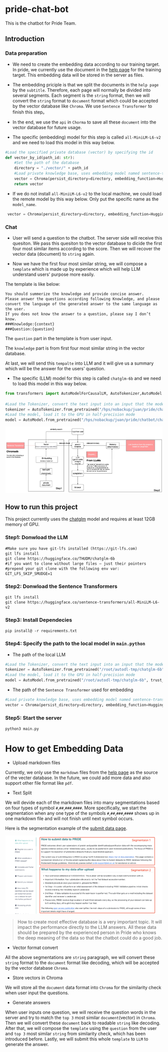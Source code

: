# pride-chat-bot
This is the chatbot for Pride Team.
## Introduction
### Data preparation
- We need to create the embedding data according to our training target. In pride, we currently use the document in the [help page](https://www.ebi.ac.uk/pride/markdownpage/documentationpage)  for the training target. This embedding data will be stored in the server as files.

- The embedding priciple is that we split the documents in the `help page` by the `subtitle`. Therefore, each page will normally be divided into several segments. Each segment is the `string` format, then we will convert the `string` format to `document` format which could be accepted by the vector database like `Chroma`. We use `Sentence Transformer` to finish this step。

- In the end, we use the `api` in `Chorma` to save all these `document` into the vector database for future usage.

-  The specific (embedding) model for this step is called `all-MiniLM-L6-v2` and we need to load this model in this way below.
```python
#Load the specified private database (vector) by specifying the id
def vector_by_id(path_id: str):
    #Set the path of the database
    directory = "./vector/" + path_id
    #Load private knowledge base, uses embedding model named sentence-transformers
    vector = Chroma(persist_directory=directory, embedding_function=HuggingFaceEmbeddings(model_name="/hps/nobackup/juan/pride/chatbot/all-MiniLM-L6-v2"))
    return vector
```
- If we do not install `all-MiniLM-L6-v2` to the local machine, we could load the remote model by this way below. Only put the specific name as the `model_name`.

```python
 vector = Chroma(persist_directory=directory, embedding_function=HuggingFaceEmbeddings(model_name="all-MiniLM-L6-v2"))
```

### Chat

- User will send a question to the chatbot. The server side will receive this quesiton. We pass this quesiton to the vector database to dicide the first four most similar items according to the score. Then we will recover the vector data (document) to `string` again.

- Now we have the first four most similar string, we will compose a `template` which is made up by experience which will help LLM understand users' purpose more easily.

The template is like below: 

```
You should summerize the knowledge and provide concise answer.
Please answer the questions according following Knowledge, and please convert the language of the generated answer to the same language as the user.
If you does not know the answer to a question, please say I don’t know.
###Knowledge:{context}
###Question:{question}
```

The `question` part in the template is from user input. 

The `knowledge` part is from first four most similar string in the vector database. 

At last, we will send this `tempalte` into LLM and it will give us a summary which will be the answer for the users' question.

-  The specific (LLM) model for this step is called `chatglm-6b` and we need to load this model in this way below.

```python
from transformers import AutoModelForCausalLM, AutoTokenizer,AutoModel  # tool for loading model from huggingface 

#Load the Tokenizer, convert the text input into an input that the model can accept
tokenizer = AutoTokenizer.from_pretrained("/hps/nobackup/juan/pride/chatbot/chatglm-6b", trust_remote_code=True)
#Load the model, load it to the GPU in half-precision mode
model = AutoModel.from_pretrained("/hps/nobackup/juan/pride/chatbot/chatglm-6b", trust_remote_code=True).half().cuda()
```

![Flow Chart](https://github.com/PRIDE-Archive/pride-chatbot/blob/main/flowchart.jpeg) 

## How to run this project
This project currently uses the [chatglm](https://github.com/THUDM/ChatGLM-6B) model and requires at least 12GB memory of GPU.
### Step1: Donwload the LLM
    #Make sure you have git-lfs installed (https://git-lfs.com)
    git lfs install
    git clone https://huggingface.co/THUDM/chatglm-6b
    #if you want to clone without large files – just their pointers
    #prepend your git clone with the following env var:
    GIT_LFS_SKIP_SMUDGE=1
### Step2: Donwload the Sentence Transformers
    git lfs install
    git clone https://huggingface.co/sentence-transformers/all-MiniLM-L6-v2
### Step3: Install Dependecies
    pip install@ -r requirements.txt
### Step4: Specify the path to the local model in `main.python`
- The path of the local LLM
```python
#Load the Tokenizer, convert the text input into an input that the model can accept
tokenizer = AutoTokenizer.from_pretrained("/root/autodl-tmp/chatglm-6b", trust_remote_code=True)
#Load the model, load it to the GPU in half-precision mode
model = AutoModel.from_pretrained("/root/autodl-tmp/chatglm-6b", trust_remote_code=True).half().cuda()  
```
- The path of the `Sentence Transformer` used for embedding
```python
#Load private knowledge base, uses embedding model named sentence-transformers
vector = Chroma(persist_directory=directory, embedding_function=HuggingFaceEmbeddings(model_name="all-MiniLM-L6-v2"))
 ```
### Step5: Start the server
```
python3 main.py
```

# How to get Embedding Data

- Upload markdown files
  
Currently, we only use the `markdown` files from the [help page](https://github.com/PRIDE-Archive/pride-web/tree/master/public/markdown) as the source of the vecter database. In the future, we could add more data and also support other file format like `pdf`.

- Text Split
  
We will devide each of the markdown files into many segmentations based on four types of symbol `#`,`##`,`###`,`####`. More specifically, we start the segmentation when any one type of the symbols `#`,`##`,`###`,`####` shows up in one markdown file and will not finish until next symbol occurs. 

Here is the segmentation example of the [submit data page](https://www.ebi.ac.uk/pride/markdownpage/submitdatapage).

![Segmentation Demo](https://github.com/PRIDE-Archive/pride-chatbot/blob/main/segmentation_demo.png) 

>How to create most effective database is a very important topic. It will impact the performance directly to the LLM answers. All these data should be prepared by the experienced person in Pride who knows the deep meaning of the data so that the chatbot could do a good job.

- Vector format convert
  
All the above segmentations are `string` paragraph, we will convert these `string` format to the `document` format like decoding, which will be accepted by the vector database `Chroma`.

- Store vectors in Chroma
  
We will store all the `document` data format into `Chroma` for the similarity check when user input the questions.

- Generate answers
  
When user inputs one question, we will receive the question words in the server and try to match the `top 3` most similar `document`(vector) in `Chroma`. Then we will convert these `document` back to readable `string` like decoding. After that, we will compose the `template` using the `question` from the user and `top 3` most similar `string` from similarity check, which has been introduced before. Lastly, we will submit this whole `template` to `LLM` to generate the answer.




